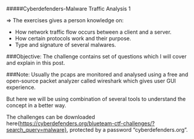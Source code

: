 #####Cyberdefenders-Malware Traffic Analysis 1

=> The exercises gives a person knowledge on:

- How network traffic flow occurs between a client and a server.
- How certain protocols work and their purpose.
- Type and signature of several malwares.

###Objective:
The challenge contains set of questions which I will cover and explain in this post.

###Note:
Usually the pcaps are monitored and analysed using a free and open-source packet analyzer called wireshark which gives user GUI experience.

But here we will be using combination of several tools to understand the concept in a better way.

The challenges can be downloaded here{https://cyberdefenders.org/blueteam-ctf-challenges/?search_query=malware}, protected by a password “cyberdefenders.org”.

